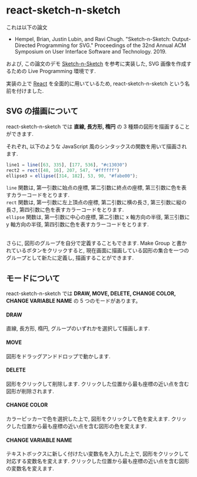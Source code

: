 # react-sketch-n-sketch

これは以下の論文

- Hempel, Brian, Justin Lubin, and Ravi Chugh. "Sketch-n-Sketch: Output-Directed Programming for SVG." Proceedings of the 32nd Annual ACM Symposium on User Interface Software and Technology. 2019.

および, この論文のデモ [Sketch-n-Sketch](http://ravichugh.github.io/sketch-n-sketch/releases/uist-2019-acm-archive/) を参考に実装した, SVG 画像を作成するための Live Programming 環境です.

実装の上で [React](https://ja.reactjs.org/) を全面的に用いているため, react-sketch-n-sketch という名前を付けました.

## SVG の描画について

react-sketch-n-sketch では **直線, 長方形, 楕円** の 3 種類の図形を描画することができます.

それぞれ, 以下のような JavaScript 風のシンタックスの関数を用いて描画されます.

```javascript
line1 = line([63, 335], [177, 536], "#c13030")
rect2 = rect([48, 16], 207, 547, "#ffffff")
ellipse3 = ellipse([314, 182], 53, 90, "#fabe00");
```

`line` 関数は, 第一引数に始点の座標, 第二引数に終点の座標, 第三引数に色を表すカラーコードをとります.  
`rect` 関数は, 第一引数に左上頂点の座標, 第二引数に横の長さ, 第三引数に縦の長さ, 第四引数に色を表すカラーコードをとります.  
`ellipse` 関数は, 第一引数に中心の座標, 第二引数に x 軸方向の半径, 第三引数に y 軸方向の半径, 第四引数に色を表すカラーコードをとります. 

<br>
さらに, 図形のグループを自分で定義することもできます.  
Make Group と書かれているボタンをクリックすると, 現在画面に描画している図形の集合を一つのグループとして新たに定義し, 描画することができます.

## モードについて

react-sketch-n-sketch では **DRAW, MOVE, DELETE, CHANGE COLOR, CHANGE VARIABLE NAME** の 5 つのモードがあります。

#### DRAW

直線, 長方形, 楕円, グループのいずれかを選択して描画します.

#### MOVE

図形をドラッグアンドドロップで動かします.

#### DELETE

図形をクリックして削除します. クリックした位置から最も座標の近い点を含む図形が削除されます.

#### CHANGE COLOR

カラーピッカーで色を選択した上で, 図形をクリックして色を変えます. クリックした位置から最も座標の近い点を含む図形の色を変えます.

#### CHANGE VARIABLE NAME

テキストボックスに新しく付けたい変数名を入力した上で, 図形をクリックして対応する変数名を変えます. クリックした位置から最も座標の近い点を含む図形の変数名を変えます.